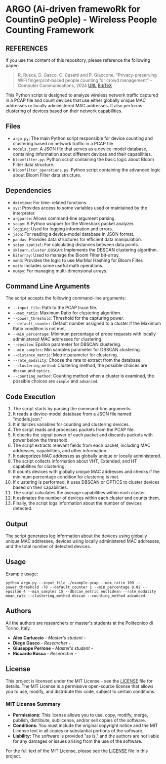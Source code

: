 # ARGO (Ai-driven framewoRk for CountinG peOple) - Wireless People Counting Framework

## REFERENCES

If you use the content of this repository, please reference the following paper: 

> R. Rusca, D. Gasco, C. Casetti and P. Giaccone, "Privacy-preserving WiFi fingerprint-based people counting for crowd management" - Computer Communications, 2024 [URL](https://www.sciencedirect.com/science/article/pii/S0140366424002482) [BibTeX](/cite.bib)

This Python script is designed to analyze wireless network traffic captured in a PCAP file and count devices that use either globally unique MAC addresses or locally administered MAC addresses. It also performs clustering of devices based on their network capabilities.

## Files

- `argo.py`: The main Python script responsible for device counting and clustering based on network traffic in a PCAP file.
- `models.json`: A JSON file that serves as a device-model database, containing information about different devices and their capabilities.
- `bloomfilter.py`: Python script containing the basic logic about Bloom Filter data structure.
- `bloomfilter_operations.py`: Python script containing the advanced logic about Bloom Filter data structure.

## Dependencies

- `datetime`: For time-related functions.
- `sys`: Provides access to some variables used or maintained by the interpreter.
- `argparse`: Allows command-line argument parsing.
- `scapy`: A Python wrapper for the Wireshark packet analyzer.
- `logging`: Used for logging information and errors.
- `json`: For reading a device-model database in JSON format.
- `pandas`: Provides data structures for efficient data manipulation.
- `scipy.spatial`: For calculating distances between data points.
- `sklearn.cluster.DBSCAN`: Implements the DBSCAN clustering algorithm.
- `bitarray`: Used to manage the Bloom Filter bit-array.
- `mmh3`: Provides the logic to use MurMur Hashing for Bloom Filter.
- `math`: Includes some useful math operations.
- `numpy`: For managing multi-dimensional arrays.

## Command Line Arguments

The script accepts the following command-line arguments:

- `--input_file`: Path to the PCAP trace file.
- `--max_ratio`: Maximum Ratio for clustering algorithm.
- `--power_threshold`: Threshold for the capturing power.
- `--default_counter`: Default number assigned to a cluster if the Maximum Ratio condition is not met.
- `--min_percentage`: Minimum percentage of probe requests with locally administered MAC addresses for clustering.
- `--epsilon`: Epsilon parameter for DBSCAN clustering.
- `--min_samples`: Min samples parameter for DBSCAN clustering.
- `--distance_metric`: Metric parameter for clustering.
- `--rate_modality`: Choose the rate to extract from the database.
- `--clustering_method`: Clustering method, the possible choices are `dbscan` and `optics`.
- `--counting_method`: Counting method when a cluster is examined, the possible choices are `simple` and `advanced`.

## Code Execution

1. The script starts by parsing the command-line arguments.
2. It reads a device-model database from a JSON file named "models.json."
3. It initializes variables for counting and clustering devices.
4. The script reads and processes packets from the PCAP file.
5. It checks the signal power of each packet and discards packets with power below the threshold.
6. The script extracts relevant fields from each packet, including MAC addresses, capabilities, and other information.
7. It categorizes MAC addresses as globally unique or locally administered.
8. The script collects information about VHT, Extended, and HT capabilities for clustering.
9. It counts devices with globally unique MAC addresses and checks if the minimum percentage condition for clustering is met.
10. If clustering is performed, it uses DBSCAN or OPTICS to cluster devices based on their capabilities.
11. The script calculates the average capabilities within each cluster.
12. It estimates the number of devices within each cluster and counts them.
13. Finally, the script logs information about the number of devices detected.

## Output

The script generates log information about the devices using globally unique MAC addresses, devices using locally administered MAC addresses, and the total number of detected devices.

## Usage

Example usage:

```shell
python argo.py --input_file ./example.pcap --max_ratio 100 --power_threshold -70 --default_counter 1 --min_percentage 0.02 --epsilon 4 --min_samples 15 --dbscan_metric euclidean --rate_modality mean_rate --clustering_method dbscan --counting_method advanced
```

## Authors

All the authors are researchers or master's students at the Politecnico di Torino, Italy.

- **Alex Carluccio** - *Master's student* -
- **Diego Gasco** - *Researcher* -
- **Giuseppe Perrone** - *Master's student* -
- **Riccardo Rusca** - *Researcher* -

## License

This project is licensed under the MIT License - see the [LICENSE](LICENSE) file for details. The MIT License is a permissive open-source license that allows you to use, modify, and distribute this code, subject to certain conditions.

### MIT License Summary

- **Permissions:** This license allows you to use, copy, modify, merge, publish, distribute, sublicense, and/or sell copies of the software.
- **Conditions:** You must include the original copyright notice and the MIT License text in all copies or substantial portions of the software.
- **Liability:** The software is provided "as is," and the authors are not liable for any damages or issues arising from the use of the software.

For the full text of the MIT License, please see the [LICENSE](LICENSE) file in this project.


